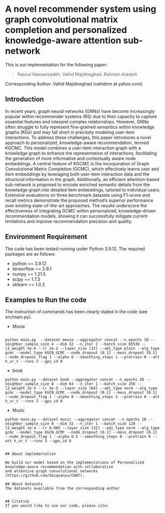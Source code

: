 
# A novel recommender system using graph convolutional matrix completion and personalized knowledge-aware attention sub-network

 
This is our implementation for the following paper:

>Rasoul Hassanzadeh, Vahid Majidneghad, Bahman Arasteh


Corresponding Author: Vahid Majidneghad (vahidmn at yahoo.com)


## Introduction
In recent years, graph neural networks (GNNs) have become increasingly popular within recommender systems (RS) due to their capacity to capture essential features and interpret complex relationships. However, GNNs often struggle to fully represent fine-grained semantics within knowledge graphs (KGs) and may fall short in precisely modeling user-item interactions. To address these challenges, this paper introduces a novel approach to personalized, knowledge-aware recommendation, termed KGCMC. This model combines a user-item interaction graph with a knowledge graph to enhance the representation of interactions, facilitating the generation of more informative and contextually aware node embeddings. A central feature of KGCMC is the incorporation of Graph Convolutional Matrix Completion (GCMC), which effectively learns user and item embeddings by leveraging both user-item interaction data and the structural information in the graph. Additionally, an efficient attention-based sub-network is proposed to encode enriched semantic details from the knowledge graph into detailed item embeddings, tailored to individual users. Extensive evaluations on three benchmark datasets using F1-score and recall metrics demonstrate the proposed method’s superior performance over existing state-of-the-art approaches. The results underscore the effectiveness of integrating GCMC within personalized, knowledge-driven recommendation models, showing it can successfully mitigate current limitations and improve recommendation precision and quality.
## Environment Requirement
The code has been tested running under Python 3.9.12. The required packages are as follows:
* python == 3.9.12
* tensorflow == 2.9.1
* numpy == 1.21.5
* scipy == 1.7.3
* sklearn == 1.0.2

## Examples to Run the code
The instruction of commands has been clearly stated in the code (see src/main.py).

* Movie
```
               
python main.py  --dataset movie --aggregator concat --n_epochs 10 --neighbor_sample_size 4 --dim 32 --n_iter 2 --batch_size 65536 --l2_weight 5e-6 --lr 2e-2 --layer_size [32] --adj_type plain --alg_type gcmc --model_type KGCN_GCMC --node_dropout [0.1] --mess_dropout [0.1] --node_dropout_flag 1 --alpha 0 --smoothing_steps 1 --pretrain 0 --att h_ur_t --runs 3 --gpu_id 0
```

* book
```
python main.py --dataset book --aggregator concat --n_epochs 20 --neighbor_sample_size 8 --dim 64 --n_iter 1 --batch_size 256 --l2_weight 2e-5 --lr 5e-5 --layer_size [64] --adj_type norm --alg_type gcmc --model_type KGCN_GCMC --node_dropout [0.1] --mess_dropout [0.1] --node_dropout_flag 1 --alpha 0 --smoothing_steps 3 --pretrain 0 --att h_ur_t --runs 3 --gpu_id 0

```

* Music
```
python main.py --dataset music --aggregator concat --n_epochs 10 --neighbor_sample_size 8 --dim 32 --n_iter 1 --batch_size 128 --l2_weight 1e-4 --lr 0.005 --layer_size [32] --adj_type norm --alg_type gcmc --model_type KGCN_GCMC --node_dropout [0.1] --mess_dropout [0.1] --node_dropout_flag 1 --alpha 0.5 --smoothing_steps 8 --pretrain 0 --att h_ur_t --runs 3 --gpu_id 0
```


```

## About implementation

We build our model based on the implementations of Personalized knowledge-aware recommendation with collaborative
and attentive graph convolutional networks (https://github.com/daiquanyu/COAT).

## About Datasets
The datasets available from the corresponding author


## Citation 
If you would like to use our code, please cite:
```

```
